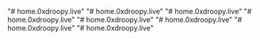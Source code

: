 "# home.0xdroopy.live" 
"# home.0xdroopy.live" 
"# home.0xdroopy.live" 
"# home.0xdroopy.live" 
"# home.0xdroopy.live" 
"# home.0xdroopy.live" 
"# home.0xdroopy.live" 
"# home.0xdroopy.live" 
